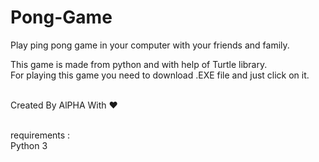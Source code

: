 # Pong-Game
Play ping pong game in your computer with your friends and family.<br>

This game is made from python and with help of Turtle library.<br>
For playing this game you need to download .EXE file and just click on it.<br><br>


Created By AlPHA With ❤️<br><br>

requirements :<br>
Python 3
